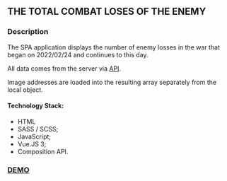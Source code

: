 ## THE TOTAL COMBAT LOSES OF THE ENEMY ##

### Description ###

The SPA application displays the number of enemy losses in the war that began on 2022/02/24 and continues to this day.

All data comes from the server via [API](https://russianwarship.rip).

Image addresses are loaded into the resulting array separately from the local object.

#### Technology Stack: ####

* HTML
* SASS / SCSS;
* JavaScript;
* Vue.JS 3;
* Composition API.

### [DEMO](https://billizane.github.io/vue_js_the_total_combat_losses_of_the_enemy/) ###
